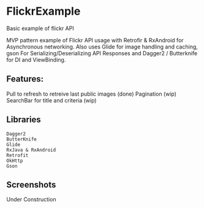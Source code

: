 # FlickrExample
Basic example of flickr API

MVP pattern example of Flickr API usage with Retrofir & RxAndroid for Asynchronous networking.
Also uses Glide for image handling and caching, gson For Serializing/Deserializing API Responses and Dagger2 / Butterknife for DI and ViewBinding.

## Features:
Pull to refresh to retreive last public images (done)
Pagination (wip)
SearchBar for title and criteria (wip)

## Libraries
```
Dagger2
ButterKnife
Glide
RxJava & RxAndroid
Retrofit
OkHttp
Gson
```

## Screenshots

Under Construction
